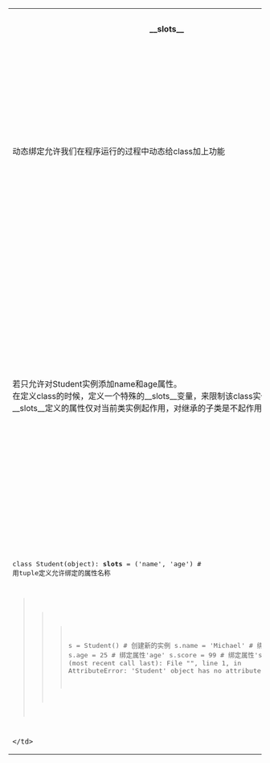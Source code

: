

<table>
  <tr>
    <th>
      __slots__
    </th>
    <th>
      @property
    </th>
    <th>
      多重继承
    </th>
    <th>
      定制类
    </th>
    <th>
      枚举类
    </th>
    <th>
      元类
    </th>
  </tr>
  <tr>
    <td>
      动态绑定允许我们在程序运行的过程中动态给class加上功能
    </td>
    <td>
    把一个getter方法变成属性，只需要加上@property就可以了，此时，@property本身又创建了另一个装饰器@score.setter，负责把一个setter方法变成属性赋值
    </td>
    <td>
      <pre>
class Mammal(Animal):
    pass
    
class Runnable(object):
    def run(self):
        print('Running...')
        
class Dog(Mammal, Runnable):
    pass
        
      </pre>
    </td>
    <td>
    </td>
    <td>
    </td>
    <td>
      metaclass
      type
    </td>
  </tr>
  <tr>
    <td>
      若只允许对Student实例添加name和age属性。<br>
      在定义class的时候，定义一个特殊的__slots__变量，来限制该class实例能添加的属性
      __slots__定义的属性仅对当前类实例起作用，对继承的子类是不起作用的
    </td>
    <td>
    <pre>
    
    class Student(object):

    @property
    def score(self):
        return self._score

    @score.setter
    def score(self, value):
        if not isinstance(value, int):
            raise ValueError('score must be an integer!')
        if value < 0 or value > 100:
            raise ValueError('score must between 0 ~ 100!')
        self._score = value
        
    </pre>
    </td>
  </tr>
  <tr>
    <td>
<div class="highlight highlight-source-python">
<pre>

class Student(object):
    __slots__ = ('name', 'age') # 用tuple定义允许绑定的属性名称

>>> s = Student() # 创建新的实例
>>> s.name = 'Michael' # 绑定属性'name'
>>> s.age = 25 # 绑定属性'age'
>>> s.score = 99 # 绑定属性'score'
Traceback (most recent call last):
  File "<stdin>", line 1, in <module>
AttributeError: 'Student' object has no attribute 'score'

</pre>
</div>

    </td>
  </tr>
</table>
